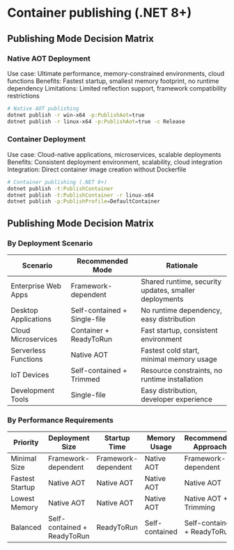 # Container publishing (.NET 8+)
## Publishing Mode Decision Matrix
### Native AOT Deployment

Use case: Ultimate performance, memory-constrained environments, cloud functions
Benefits: Fastest startup, smallest memory footprint, no runtime dependency
Limitations: Limited reflection support, framework compatibility restrictions

```bash
# Native AOT publishing
dotnet publish -r win-x64 -p:PublishAot=true
dotnet publish -r linux-x64 -p:PublishAot=true -c Release
```

### Container Deployment

Use case: Cloud-native applications, microservices, scalable deployments
Benefits: Consistent deployment environment, scalability, cloud integration
Integration: Direct container image creation without Dockerfile

```bash
# Container publishing (.NET 8+)
dotnet publish -t:PublishContainer
dotnet publish -t:PublishContainer -r linux-x64
dotnet publish -p:PublishProfile=DefaultContainer
```

## Publishing Mode Decision Matrix

### By Deployment Scenario

| Scenario | Recommended Mode | Rationale |
|----------|------------------|-----------|
| Enterprise Web Apps | Framework-dependent | Shared runtime, security updates, smaller deployments |
| Desktop Applications | Self-contained + Single-file | No runtime dependency, easy distribution |
| Cloud Microservices | Container + ReadyToRun | Fast startup, consistent environment |
| Serverless Functions | Native AOT | Fastest cold start, minimal memory usage |
| IoT Devices | Self-contained + Trimmed | Resource constraints, no runtime installation |
| Development Tools | Single-file | Easy distribution, developer experience |

### By Performance Requirements

| Priority | Deployment Size | Startup Time | Memory Usage | Recommended Approach |
|----------|----------------|--------------|--------------|---------------------|
| Minimal Size | Framework-dependent | Framework-dependent | Native AOT | Framework-dependent |
| Fastest Startup | Native AOT | Native AOT | Native AOT | Native AOT |
| Lowest Memory | Native AOT | Native AOT | Native AOT | Native AOT + Trimming |
| Balanced | Self-contained + ReadyToRun | ReadyToRun | Self-contained | Self-contained + ReadyToRun |

